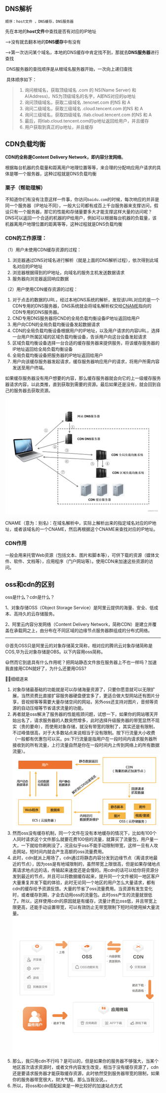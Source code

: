 ## DNS解析

```
顺序：host文件 ，DNS缓存，DNS服务器
```

先在本地的**host文件**中查找是否有对应的IP地址

——>没有就去翻本地的**DNS缓存**中有没有

——>第一次访问某个域名，本地的DNS缓存中肯定找不到，那就去**DNS服务器**进行查找

​	DNS服务器的查找顺序是从根域名服务器开始，一次向上递归查找

​	具体顺序如下：

>1. 询问根域名，获取顶级域名 .com 的 NS(Name Server) 和 A(Address)，NS为顶级域名的名字，A即NS对应的ip地址
>2. 询问顶级域名，获取二级域名 .tencnet.com 的NS 和 A
>3. 询问二级域名，获取三级域名 .cloud.tencent.com 的NS 和 A
>4. 询问三级域名，获取四级域名 .tlab.cloud.tencent.com 的NS 和 A
>5. 最后，将tlab.cloud.tencent.com的ip地址返回给用户，并且缓存
>6. 用户获取到真正的ip地址，并且缓存







## CDN负载均衡

**CDN的全称是Content Delivery Network，即内容分发网络**。

根据每台机器的负载量和距离用户地理位置等等，来合理的分配响应用户请求的具体是哪一个服务器，这种过程就是DNS负载均衡

### 栗子（帮助理解）

不知道你们有没有注意这样一件事，你访问`baidu.com`的时候，每次响应的并非是同一个服务器（IP地址不同），一般大公司都有成百上千台服务器来支撑访问，假设只有一个服务器，那它的性能和存储量要多大才能支撑这样大量的访问呢？DNS可以返回一个合适的机器的IP给用户，例如可以根据每台机器的负载量，该机器离用户地理位置的距离等等，这种过程就是DNS负载均衡



### **CDN的工作原理：** 

（1）用户未使用CDN缓存资源的过程：

1. 浏览器通过DNS对域名进行解析（就是上面的DNS解析过程），依次得到此域名对应的IP地址
2. 浏览器根据得到的IP地址，向域名的服务主机发送数据请求
3. 服务器向浏览器返回响应数据

（2）用户使用CDN缓存资源的过程：

1. 对于点击的数据的URL，经过本地DNS系统的解析，发现该URL对应的是一个CDN专用的DNS服务器，DNS系统就会将域名解析权交给[CNAME](https://blog.csdn.net/tz2101/article/details/47736081)指向的CDN专用的DNS服务器。
2. CND专用DNS服务器将CND的全局负载均衡设备IP地址返回给用户
3. 用户向CDN的全局负载均衡设备发起数据请求
4. CDN的全局负载均衡设备根据用户的IP地址，以及用户请求的内容URL，选择一台用户所属区域的区域负载均衡设备，告诉用户向这台设备发起请求
5. 区域负载均衡设备选择一台合适的缓存服务器来提供服务，将该缓存服务器的IP地址返回给全局负载均衡设备
6. 全局负载均衡设备把服务器的IP地址返回给用户
7. 用户向该缓存服务器发起请求，缓存服务器响应用户的请求，将用户所需内容发送至用户终端。

如果缓存服务器没有用户想要的内容，那么缓存服务器就会向它的上一级缓存服务器请求内容，以此类推，直到获取到需要的资源。最后如果还是没有，就会回到自己的服务器去获取资源。

![img](图片/a4635b395fb64aaab8417f63e64291d4tplv-k3u1fbpfcp-watermark.awebp) 

CNAME（意为：别名)：在域名解析中，实际上解析出来的指定域名对应的IP地址，或者该域名的一个CNAME，然后再根据这个CNAME来查找对应的IP地址。









### CDN作用

一般会用来托管Web资源（包括文本、图片和脚本等），可供下载的资源（媒体文件、软件、文档等），应用程序（门户网站等）。使用CDN来加速这些资源的访问。



## oss和cdn的区别

oss是什么？cdn是什么？

1、对象存储OSS（Object Storage Service）是阿里云提供的海量、安全、低成本、高持久的云存储服务。

2、阿里云内容分发网络（Content Delivery Network，简称CDN）是建立并覆盖在承载网之上，由分布在不同区域的边缘节点服务器群组成的分布式网络。

------

😒首先OSS只是阿里云的对象存储英文简称，相对应的腾讯云对象存储简称是COS,华为云对象存储是OBS。以下内容用oss简称。

😃然而它到底具有什么作用呢？把网站静态文件放在服务器上不也一样吗？加速我直接用CDN就好了，为什么还要用OSS?

🤷‍♂️细细道来

1. 对象存储最基础的功能就是可以存储海量资源了，只要你愿意就可以无限扩展，当然资费比直接扩容服务器硬盘便宜多了，更适合做大型网站还有图片分享，音视频等等需要大量存储空间的网站，另外oss还支持对图片，音频等资源的自动压缩等节省请求流量的功能。
2. 再者就是oss解决了服务器的性能瓶颈问题，试想一下，如果你的网站哪天开始出名了，请求服务器的人数突然增多，此时选择升级服务器的带宽显然不现实（贵的要命），而使用对象存储，就没有带宽的限制了，其实还是有限制，不过峰值很高，对于大多数站点来说相当于没有限制。按下行流量大小收费（一般都有优惠包可以买。ps:下行流量是指用户在一段时间内请求服务器所接收到的所有流量，上行流量自然是你在一段时间内上传到网络上的所有数据流量）。
   ![img](图片/1861561-20201228105512712-926102322.png)
3. 然而oss没有缓存机制，同一个文件在没有本地缓存的情况下，比如有100个人同时请求这个文件那么就要花费100倍的流量，就算买了流量包，用户量一大，一下就给你刷刷没了，况且似乎oss不能手动限制带宽，这样一旦有人攻击网站，短时间内就会产生高额的oss流量费用。
4. 此时，cdn就派上用场了，cdn通过将静态内容分发到边缘节点（离请求地最近的节点），因为oss是有地域限制的，虽然带宽上限很高，但是如果存储地点离请求地点远的话，传输起来速度还是会慢的。用cdn的话可以给你将资源分发到最近的节点，并且可以将数据缓存起来，提升同一个文件被同一地区客户大量重复并发下载的体验，此时无论同一个地区的用户怎么大量请求，都有cdn的缓存给予资源反馈。大量的节省了oss流量费用。当资源有发生变化时，或者缓存到期，才会去动用oss的流量包。此时oss产生的流量就很低了。所以，这样使用cdn的原因就是有缓存，流量计费比oss低，并且带宽上限更高，还能手动设置带宽，可以有效防止无带宽限制下短时间使用掉大量流量。
   ![img](图片/1861561-20201228105656623-1920401111.png)
5. 那么，我只用cdn不行吗？是可以的，但是如果你的服务器不够强大，当某个地区首次请求资源时，或者文件内容发生改变，相当于没有缓存资源了，cdn还是要请求服务器才能获取缓存资源，此时依然受到服务器带宽的限制，如果你的服务器带宽很大，财大气粗，那么当我没说。。
6. 所以，将oss和cdn搭配起来是一种比较好的加速站点方式























